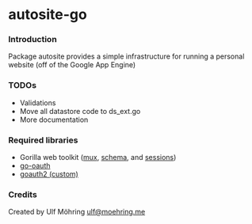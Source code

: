# autosite-go

### Introduction
Package autosite provides a simple infrastructure for running a
personal website (off of the Google App Engine)

### TODOs
* Validations
* Move all datastore code to ds_ext.go
* More documentation

### Required libraries
* Gorilla web toolkit ([mux](http://github.com/gorilla/mux), [schema](http://github.com/gorilla/schema), and [sessions](http://github.com/gorilla/sessions))
* [go-oauth](http://github.com/garyburd/go-oauth/)
* [goauth2 (custom)](http://github.com/paceline/goauth2)

### Credits
Created by Ulf Möhring <ulf@moehring.me>
